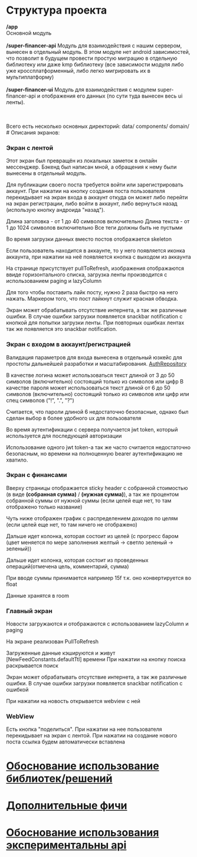 # Структура проекта

**/app**
<br>
Основной модуль
<br>
<br>
**/super-financer-api**
Модуль для взаимодействия с нашим сервером, вынесен в отдельный модуль. В этом модуле нет android
зависимостей, что позволит
в будущем провести простую миграцию в отдельную библиотеку или даже kmp библиотеку (все зависимости
модуля либо уже кроссплатформенный, либо легко мигрировать их в мультиплатформу)
<br>
<br>
**/super-financer-ui**
Модуль для взаимодействия с модулем super-financer-api и отображения его данных (по сути туда
вынесен весь ui ленты).

<br>
<br>
Всего есть несколько основных директорий:
data/
components/
domain/
# Описания экранов:

### Экран с лентой

Этот экран был превращён из локальных заметок в онлайн мессенджер. Бэкенд был написан мной, а
обращения к нему были вынесены в отдельный модуль.

Для публикации своего поста требуется войти или зарегистрировать аккаунт. При нажатии на кнопку
создания поста пользователя перекидывает на экран входа в аккаунт откуда он может либо перейти на
экран регистрации, либо войти в аккаунт, либо вернуться назад (использую кнопку андроида "назад").

Длина заголовка - от 1 до 40 символов включительно
Длина текста - от 1 до 1024 символов включительно
Все теги должны быть не пустыми

Во время загрузки данных вместо постов отображается skeleton

Если пользователь находится в аккаунте, то у него появляется иконка аккаунта, при нажатии на неё
появляется кнопка с выходом из аккаунта

На странице присутствует pullToRefresh, изображения отображаются ввиде горизонтального списка,
загрузка ленты производится с использованием paging и lazyColumn

Для того чтобы поставить лайк посту, нужно 2 раза быстро на него нажать. Маркером того, что пост
лайкнут служит красная обводка.

Экран может обрабатывать отсутствие интернета, а так же различные ошибки. В случае ошибки загрузки
появляется snackbar notification с кнопкой для попытки загрузки ленты. При повторных ошибках лентах
так же появляется это snackbar notification.

### Экран с входом в аккаунт/регистрацией

Валидация параметров для входа вынесена в отдельный юзкейс для простоты дальнейшей разработки и
масштабирования.
[AuthRepository](app/src/main/java/io/github/kroune/superfinancer/domain/repositories/authRepository/AuthRepository.kt)

В качестве логина может использоваться текст длиной от 3 до 50 символов (включительно) состоящий
только из символов или цифр
В качестве пароля может использоваться текст длиной от 6 до 50 символов (включительно) состоящий
только из символов или цифр или спец символов ("!", ".", "?")

Считается, что пароли длиной 6 недостаточно безопасные, однако был сделан выбор в более удобного ux
для пользователя

Во время аутентификации с сервера получается jwt token, который используется для последующей
авторизации

Использование одного jwt token-а так же часто считается недостаточно безопасным, но времени на
полноценную bearer аутентификацию не хватило.

### Экран с финансами

Вверху страницы отображается sticky header с собранной стоимостью (в виде **(собранная сумма)**
/ **(нужная сумма)**), а так же процентом собранной суммы от нужной суммы (если целей еще нет, то
там отображено только название)

Чуть ниже отображен график с распределением доходов по целям (если целей еще нет, то там ничего не
отображено)

Дальше идет колонка, которая состоит из целей (с прогресс баром (цвет меняется по мере заполнения
желтый -> светло зеленый -> зеленый))

Дальше идет колонка, которая состоит из проведенных операций(отмечена цель, комментарий, сумма)

При вводе суммы принимается например 15f т.к. оно конвертируется во float

Данные хранятся в room

### Главный экран

Новости загружаются и отображаются с использованием lazyColumn и paging

На экране реализован PullToRefresh

Загруженные данные кэшируются и живут [NewFeedConstants.defaultTtl] времени
При нажатии на кнопку поиска раскрывается поиск

Экран может обрабатывать отсутствие интернета, а так же различные ошибки. В случае ошибки загрузки
появляется snackbar notification с ошибкой

При нажатии на новость открывается webview с ней

### WebView

Есть кнопка "поделиться". При нажатии на нее пользователя перекидывает на экран с лентой. При
нажатии на создание нового поста ссылка будем автоматически вставлена

# [Обоснование использование библиотек/решений](docs/LIBRARIES.md)
# [Дополнительные фичи](docs/FEATURES.md)
# [Обоснование использования экспериментальны api](docs/EXPERIMENTAL.md)
